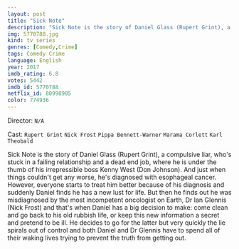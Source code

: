 ```yaml
---
layout: post
title: "Sick Note"
description: "Sick Note is the story of Daniel Glass (Rupert Grint), a compulsive liar, who's stuck in a failing relationship and a dead end job, where he is under the thumb of his irrepressible boss Kenny West (Don Johnson). And just when things couldn't get any worse, he's diagnosed with esophageal cancer. However, everyone starts to treat him better because of his diagnosis and suddenly Daniel finds he has a new lust for life. But then he fi.."
img: 5770788.jpg
kind: tv series
genres: [Comedy,Crime]
tags: Comedy Crime 
language: English
year: 2017
imdb_rating: 6.8
votes: 5442
imdb_id: 5770788
netflix_id: 80998905
color: 774936
---
```

Director: `N/A`  

Cast: `Rupert Grint` `Nick Frost` `Pippa Bennett-Warner` `Marama Corlett` `Karl Theobald` 

Sick Note is the story of Daniel Glass (Rupert Grint), a compulsive liar, who's stuck in a failing relationship and a dead end job, where he is under the thumb of his irrepressible boss Kenny West (Don Johnson). And just when things couldn't get any worse, he's diagnosed with esophageal cancer. However, everyone starts to treat him better because of his diagnosis and suddenly Daniel finds he has a new lust for life. But then he finds out he was misdiagnosed by the most incompetent oncologist on Earth, Dr Ian Glennis (Nick Frost) and that's when Daniel has a big decision to make: come clean and go back to his old rubbish life, or keep this new information a secret and pretend to be ill. He decides to go for the latter but very quickly the lie spirals out of control and both Daniel and Dr Glennis have to spend all of their waking lives trying to prevent the truth from getting out.